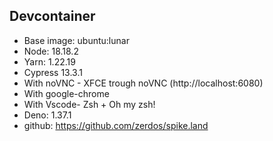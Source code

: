 ## Devcontainer

- Base image: ubuntu:lunar
- Node: 18.18.2
- Yarn: 1.22.19
- Cypress 13.3.1
- With noVNC - XFCE trough noVNC (http://localhost:6080)
- With google-chrome
- With Vscode- Zsh + Oh my zsh!
- Deno: 1.37.1
- github: https://github.com/zerdos/spike.land
